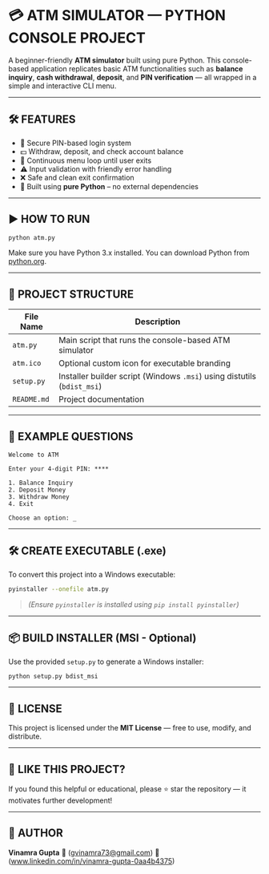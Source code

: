 # 💳 ATM SIMULATOR — PYTHON CONSOLE PROJECT

A beginner-friendly **ATM simulator** built using pure Python. This console-based application replicates basic ATM functionalities such as **balance inquiry**, **cash withdrawal**, **deposit**, and **PIN verification** — all wrapped in a simple and interactive CLI menu.

---

## 🛠️ FEATURES

- 🔐 Secure PIN-based login system  
- 💵 Withdraw, deposit, and check account balance  
- 🔁 Continuous menu loop until user exits  
- ⚠️ Input validation with friendly error handling  
- ❌ Safe and clean exit confirmation  
- 🐍 Built using **pure Python** – no external dependencies  

---

## ▶️ HOW TO RUN

```bash
python atm.py
````

Make sure you have Python 3.x installed. You can download Python from [python.org](https://www.python.org/).

---

## 📁 PROJECT STRUCTURE

| File Name   | Description                                                             |
| ----------- | ----------------------------------------------------------------------- |
| `atm.py`    | Main script that runs the console-based ATM simulator                   |
| `atm.ico`   | Optional custom icon for executable branding                            |
| `setup.py`  | Installer builder script (Windows `.msi`) using distutils (`bdist_msi`) |
| `README.md` | Project documentation                                                   |

---

## 🧪 EXAMPLE QUESTIONS

```
Welcome to ATM

Enter your 4-digit PIN: ****

1. Balance Inquiry
2. Deposit Money
3. Withdraw Money
4. Exit

Choose an option: _
```

---

## 🛠️ CREATE EXECUTABLE (.exe)

To convert this project into a Windows executable:

```bash
pyinstaller --onefile atm.py
```

> *(Ensure `pyinstaller` is installed using `pip install pyinstaller`)*

---

## 📦 BUILD INSTALLER (MSI - Optional)

Use the provided `setup.py` to generate a Windows installer:

```bash
python setup.py bdist_msi
```

---

## 📄 LICENSE

This project is licensed under the **MIT License** — free to use, modify, and distribute.

---

## 🌟 LIKE THIS PROJECT?

If you found this helpful or educational, please ⭐ star the repository — it motivates further development!

---

## 👤 AUTHOR

**Vinamra Gupta**
📧 (gvinamra73@gmail.com)
🔗 (www.linkedin.com/in/vinamra-gupta-0aa4b4375)

```

